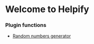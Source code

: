 # Welcome to Helpify

### Plugin functions

- [Random numbers generator](/helpify/docs/Random-numbers.md)
